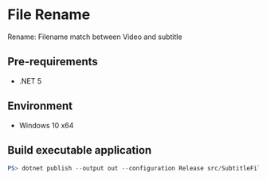 # File Rename

Rename: Filename match between Video and subtitle

## Pre-requirements

* .NET 5

## Environment

* Windows 10 x64


## Build executable application

```powershell
PS> dotnet publish --output out --configuration Release src/SubtitleFileRename
```

